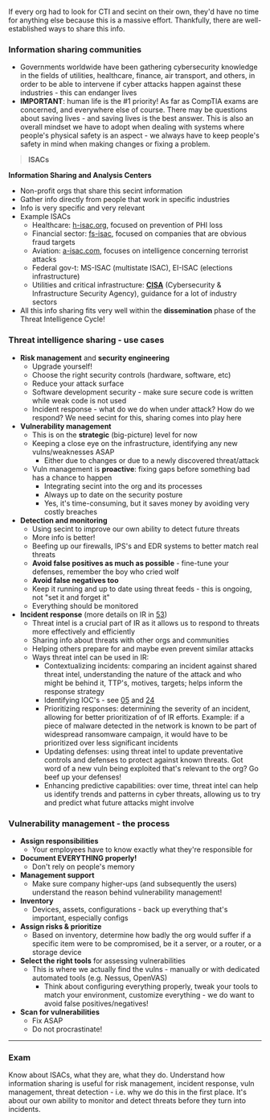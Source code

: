 If every org had to look for CTI and secint on their own, they'd have no time for anything else because this is a massive effort. Thankfully, there are well-established ways to share this info.

### Information sharing communities

- Governments worldwide have been gathering cybersecurity knowledge in the fields of utilities, healthcare, finance, air transport, and others, in order to be able to intervene if cyber attacks happen against these industries - this can endanger lives
- **IMPORTANT**: human life is the #1 priority! As far as CompTIA exams are concerned, and everywhere else of course. There may be questions about saving lives - and saving lives is the best answer. This is also an overall mindset we have to adopt when dealing with systems where people's physical safety is an aspect - we always have to keep people's safety in mind when making changes or fixing a problem.

> **ISACs**

**Information Sharing and Analysis Centers**

- Non-profit orgs that share this secint information
- Gather info directly from people that work in specific industries
- Info is very specific and very relevant
- Example ISACs
	- Healthcare: [h-isac.org](https://h-isac.org), focused on prevention of PHI loss
	- Financial sector: [fs-isac](https://fsisac.com), focused on companies that are obvious fraud targets
	- Aviation: [a-isac.com](https://a-isac.com), focuses on intelligence concerning terrorist attacks
	- Federal gov-t: MS-ISAC (multistate ISAC), EI-ISAC (elections infrastructure)
	- Utilities and critical infrastructure: **[CISA](https://cisa.gov)** (Cybersecurity & Infrastructure Security Agency), guidance for a lot of industry sectors
- All this info sharing fits very well within the **dissemination** phase of the Threat Intelligence Cycle!

### Threat intelligence sharing - use cases

- **Risk management** and **security engineering**
	- Upgrade yourself!
	- Choose the right security controls (hardware, software, etc)
	- Reduce your attack surface
	- Software development security - make sure secure code is written while weak code is not used
	- Incident response - what do we do when under attack? How do we respond? We need secint for this, sharing comes into play here
- **Vulnerability management**
	- This is on the **strategic** (big-picture) level for now
	- Keeping a close eye on the infrastructure, identifying any new vulns/weaknesses ASAP
		- Either due to changes or due to a newly discovered threat/attack
	- Vuln management is **proactive**: fixing gaps before something bad has a chance to happen
		- Integrating secint into the org and its processes
		- Always up to date on the security posture
		- Yes, it's time-consuming, but it saves money by avoiding very costly breaches
- **Detection and monitoring**
	- Using secint to improve our own ability to detect future threats
	- More info is better!
	- Beefing up our firewalls, IPS's and EDR systems to better match real threats
	- **Avoid false positives as much as possible** - fine-tune your defenses, remember the boy who cried wolf
	- **Avoid false negatives too**
	- Keep it running and up to date using threat feeds - this is ongoing, not "set it and forget it"
	- Everything should be monitored
- **Incident response** (more details on IR in [53](https://github.com/ordsec/cysa-notes/blob/master/53%20Incident%20response%20phases%20and%20communication.md))
	- Threat intel is a crucial part of IR as it allows us to respond to threats more effectively and efficiently
	- Sharing info about threats with other orgs and communities
	- Helping others prepare for and maybe even prevent similar attacks
	- Ways threat intel can be used in IR:
		- Contextualizing incidents: comparing an incident against shared threat intel, understanding the nature of the attack and who might be behind it, TTP's, motives, targets; helps inform the response strategy
		- Identifying IOC's - see [05](https://github.com/ordsec/cysa-notes/blob/master/05%20Threat%20Research%2C%20IOC's%2C%20TTPs.md) and [24](https://github.com/ordsec/cysa-notes/blob/master/24%20IOC's.md)
		- Prioritizing responses: determining the severity of an incident, allowing for better prioritization of of IR efforts. Example: if a piece of malware detected in the network is known to be part of widespread ransomware campaign, it would have to be prioritized over less significant incidents
		- Updating defenses: using threat intel to update preventative controls and defenses to protect against known threats. Got word of a new vuln being exploited that's relevant to the org? Go beef up your defenses!
		- Enhancing predictive capabilities: over time, threat intel can help us identify trends and patterns in cyber threats, allowing us to try and predict what future attacks might involve

### Vulnerability management - the process

- **Assign responsibilities**
	- Your employees have to know exactly what they're responsible for
- **Document EVERYTHING properly!** 
	- Don't rely on people's memory
- **Management support**
	- Make sure company higher-ups (and subsequently the users) understand the reason behind vulnerability management!
- **Inventory**
	- Devices, assets, configurations - back up everything that's important, especially configs
- **Assign risks & prioritize**
	- Based on inventory, determine how badly the org would suffer if a specific item were to be compromised, be it a server, or a router, or a storage device
- **Select the right tools** for assessing vulnerabilities
	- This is where we actually find the vulns - manually or with dedicated automated tools (e.g. Nessus, OpenVAS)
		- Think about configuring everything properly, tweak your tools to match your environment, customize everything - we do want to avoid false positives/negatives!
- **Scan for vulnerabilities**
	- Fix ASAP
	- Do not procrastinate!

---

### Exam

Know about ISACs, what they are, what they do. Understand how information sharing is useful for risk management, incident response, vuln management, threat detection - i.e. why we do this in the first place. It's about our own ability to monitor and detect threats before they turn into incidents.